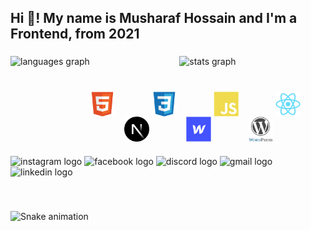 <h2 align="left">Hi 👋! My name is Musharaf Hossain and I'm a Frontend, from 2021</h2>

###

<div align="center">
 <img src="https://github-readme-stats.vercel.app/api?username=musharaf377&hide_title=false&hide_rank=false&show_icons=true&include_all_commits=true&count_private=true&disable_animations=false&theme=dracula&locale=en&hide_border=false" height="150" alt="stats graph"  />
 <img align="left" src="https://github-readme-stats.vercel.app/api/top-langs?username=musharaf377&locale=en&hide_title=false&layout=compact&card_width=320&langs_count=5&theme=dracula&hide_border=false" height="150" alt="languages graph"  />
</div>

###



###

<div style="display: inline_block"><br>
<img height="40" align="center" alt="Erica-HTML" height="30" width="40" src="https://raw.githubusercontent.com/devicons/devicon/master/icons/html5/html5-original.svg">
 &nbsp;&nbsp;&nbsp;&nbsp;&nbsp;&nbsp;&nbsp;&nbsp;&nbsp;&nbsp;&nbsp;&nbsp;&nbsp;

<img height="40" align="center" alt="Erica-CSS" height="30" width="40" src="https://raw.githubusercontent.com/devicons/devicon/master/icons/css3/css3-original.svg">
 &nbsp;&nbsp;&nbsp;&nbsp;&nbsp;&nbsp;&nbsp;&nbsp;&nbsp;&nbsp;&nbsp;&nbsp;&nbsp;

 <img height="40" align="center" alt="Erica-Js" height="30" width="40" src="https://raw.githubusercontent.com/devicons/devicon/master/icons/javascript/javascript-plain.svg">
 &nbsp;&nbsp;&nbsp;&nbsp;&nbsp;&nbsp;&nbsp;&nbsp;&nbsp;&nbsp;&nbsp;&nbsp;&nbsp;
  

  <img height="40" align="center" alt="Erica-React" height="30" width="40" src="https://raw.githubusercontent.com/devicons/devicon/master/icons/react/react-original.svg">
 &nbsp;&nbsp;&nbsp;&nbsp;&nbsp;&nbsp;&nbsp;&nbsp;&nbsp;&nbsp;&nbsp;&nbsp;&nbsp;

  <img height="40" align="center" alt="Erica-Nexjs" height="30" width="40" src="https://raw.githubusercontent.com/devicons/devicon/master/icons/nextjs/nextjs-original.svg">
&nbsp;&nbsp;&nbsp;&nbsp;&nbsp;&nbsp;&nbsp;&nbsp;&nbsp;&nbsp;&nbsp;&nbsp;&nbsp;

  <img height="40" align="center" alt="Erica-Webflow" height="30" width="40" src="https://raw.githubusercontent.com/devicons/devicon/master/icons/webflow/webflow-original.svg"> 
  &nbsp;&nbsp;&nbsp;&nbsp;&nbsp;&nbsp;&nbsp;&nbsp;&nbsp;&nbsp;&nbsp;&nbsp;&nbsp;

  <img height="40" align="center" alt="Erica-Wordpress" height="30" width="40" src="https://raw.githubusercontent.com/devicons/devicon/master/icons/wordpress/wordpress-original.svg">
  
</div>

###

<div align="left">
  <img src="https://img.shields.io/static/v1?message=Instagram&logo=instagram&label=&color=E4405F&logoColor=white&labelColor=&style=for-the-badge" height="35" alt="instagram logo"  />
   <img src="https://img.shields.io/static/v1?message=Facebook&logo=twitch&label=&color=9146FF&logoColor=white&labelColor=&style=for-the-badge" height="35" alt="facebook logo"  />
  <img src="https://img.shields.io/static/v1?message=Discord&logo=discord&label=&color=7289DA&logoColor=white&labelColor=&style=for-the-badge" height="35" alt="discord logo"  />
  <img src="https://img.shields.io/static/v1?message=Gmail&logo=gmail&label=&color=D14836&logoColor=white&labelColor=&style=for-the-badge" height="35" alt="gmail logo"  />
  <img src="https://img.shields.io/static/v1?message=LinkedIn&logo=linkedin&label=&color=0077B5&logoColor=white&labelColor=&style=for-the-badge" height="35" alt="linkedin logo"  />
</div>

###

<br clear="both">

![Snake animation](https://github.com/eagrundy/eagrundy/blob/output/github-contribution-grid-snake.svg)
###
